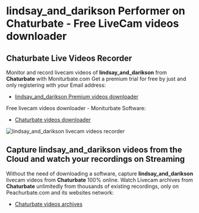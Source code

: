 # lindsay_and_darikson Performer on Chaturbate - Free LiveCam videos downloader

## Chaturbate Live Videos Recorder

Monitor and record livecam videos of **lindsay_and_darikson** from **Chaturbate** with Moniturbate.com
Get a premium trial for free by just and only registering with your Email address:
* [lindsay_and_darikson Premium videos downloader](https://moniturbate.com/request-demo-licence-key.html)

Free livecam videos downloader - Moniturbate Software:
* [Chaturbate videos downloader](https://moniturbate.com/moniturbate-download-software.html)

![lindsay_and_darikson livecam videos recorder](https://peachurnet.com/templates/moniturbate-software.png)


## Capture lindsay_and_darikson videos from the Cloud and watch your recordings on Streaming

Without the need of downloading a software, capture **lindsay_and_darikson** livecam videos from **Chaturbate** 100% online.
Watch Livecam archives from **Chaturbate** unlimitedly from thousands of existing recordings, only on Peachurbate.com and its websites network:
* [Chaturbate videos archives](https://peachurnet.com/)